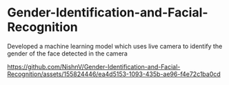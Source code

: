 # Gender-Identification-and-Facial-Recognition
Developed a machine learning model which uses live camera to identify the gender of the face detected in the camera


https://github.com/NishnV/Gender-Identification-and-Facial-Recognition/assets/155824446/ea4d5153-1093-435b-ae96-f4e72c1ba0cd

